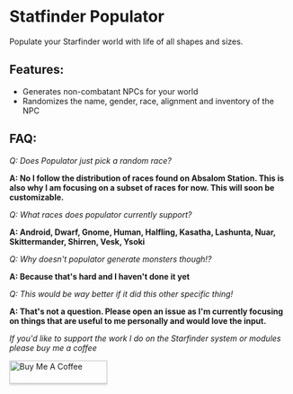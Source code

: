 # Statfinder Populator
Populate your Starfinder world with life of all shapes and sizes.

## Features:
- Generates non-combatant NPCs for your world
- Randomizes the name, gender, race, alignment and inventory of the NPC

## FAQ:
*Q: Does Populator just pick a random race?*

**A: No I follow the distribution of races found on Absalom Station. This is also why I am focusing on a subset of races for now. This will soon be customizable.**

*Q: What races does populator currently support?*

**A: Android, Dwarf, Gnome, Human, Halfling, Kasatha, Lashunta, Nuar, Skittermander, Shirren, Vesk, Ysoki**

*Q: Why doesn't populator generate monsters though!?*

**A: Because that's hard and I haven't done it yet**

*Q: This would be way better if it did this other specific thing!*

**A: That's not a question. Please open an issue as I'm currently focusing on things that are useful to me personally and would love the input.**

*If you'd like to support the work I do on the Starfinder system or modules please buy me a coffee*

<a href="https://www.buymeacoffee.com/rrenna" target="_blank"><img src="https://www.buymeacoffee.com/assets/img/custom_images/orange_img.png" alt="Buy Me A Coffee" style="height: 41px !important;width: 174px !important;box-shadow: 0px 3px 2px 0px rgba(190, 190, 190, 0.5) !important;-webkit-box-shadow: 0px 3px 2px 0px rgba(190, 190, 190, 0.5) !important;" ></a>